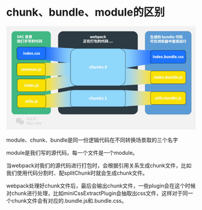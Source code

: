 # chunk、bundle、module的区别

![chunk-bundle-module区别](./图片/chunk-bundle-module区别.png)

module、chunk、bundle是同一份逻辑代码在不同转换场景取的三个名字

module是我们写的源代码，每一个文件是一个module。

当webpack对我们的源代码进行打包时，会根据引用关系生成chunk文件，比如我们使用代码分割时、配splitChunk时就会生成chunk文件。

webpack处理好chunk文件后，最后会输出chunk文件，一些plugin会在这个时候对chunk进行处理，比如miniCssExtractPlugin会抽取出css文件，这样对于同一个chunk文件会有对应的.bundle.js和.bundle.css。